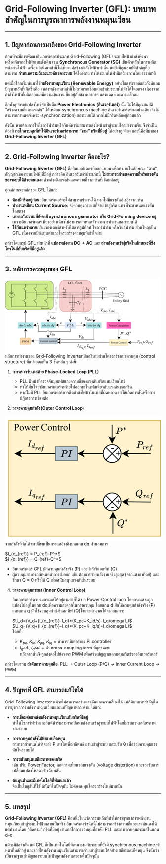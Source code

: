 # Grid-Following Inverter (GFL): บทบาทสำคัญในการบูรณาการพลังงานหมุนเวียน  

---

## 1. ปัญหาก่อนการมาถึงของ Grid-Following Inverter  

ก่อนที่จะมีการพัฒนาอินเวอร์เตอร์ประเภท Grid-Following (GFL) ระบบไฟฟ้ากำลังพึ่งพาเครื่องจักรกลไฟฟ้าแบบดั้งเดิม เช่น **Synchronous Generator (SG)** เป็นตัวหลักในการผลิตพลังงานไฟฟ้า เครื่องกำเนิดเหล่านี้ไม่เพียงแต่สร้างกำลังไฟฟ้าเท่านั้น แต่ยังมีคุณสมบัติสำคัญคือสามารถ **กำหนดความถี่และแรงดันของระบบ** ได้โดยตรง ทำให้ระบบไฟฟ้ามีเสถียรภาพโดยธรรมชาติ  

แต่เมื่อโลกเริ่มหันมาใช้ **พลังงานหมุนเวียน (Renewable Energy)** อย่างโซลาร์เซลล์และกังหันลม ปัญหาหลักที่เกิดขึ้นคือ แหล่งพลังงานเหล่านี้ไม่สามารถเชื่อมต่อเข้ากับระบบไฟฟ้าได้โดยตรง เนื่องจากกำลังไฟฟ้าที่ผลิตออกมามีความผันผวน ขึ้นอยู่กับสภาพอากาศ แสงแดด และความเร็วลม  

อีกทั้งอุปกรณ์แปลงไฟที่จำเป็นคือ **Power Electronics (อินเวอร์เตอร์)** นั้น ไม่ได้มีคุณสมบัติ “สร้างความถี่และแรงดัน” ได้เหมือน synchronous machine อินเวอร์เตอร์เพียงอย่างเดียวจึงไม่สามารถกำหนดจังหวะ (synchronization) ของระบบได้ หากไม่มีกริดหลักอยู่ก่อนแล้ว  

ดังนั้น หากต้องการให้โซลาร์ฟาร์มหรือวินด์ฟาร์มสามารถส่งไฟฟ้าเข้าสู่ระบบได้อย่างราบรื่น จึงจำเป็นต้องมี **กลไกควบคุมที่ทำให้อินเวอร์เตอร์สามารถ “ตาม” กริดที่มีอยู่** ได้อย่างถูกต้อง และนี่คือที่มาของ **Grid-Following Inverter (GFL)**  

---

## 2. Grid-Following Inverter คืออะไร?  

**Grid-Following Inverter (GFL)** คืออินเวอร์เตอร์ที่ออกแบบมาเพื่อทำงานในลักษณะ “ตาม” สัญญาณของระบบไฟฟ้าที่มีอยู่ กล่าวคือ อินเวอร์เตอร์ประเภทนี้ **ไม่สามารถกำหนดความถี่หรือแรงดันของระบบได้ด้วยตนเอง** แต่จะอ้างอิงแรงดันและความถี่จากกริดที่เชื่อมต่ออยู่  

คุณลักษณะหลักของ GFL ได้แก่:  

- **ต้องมีกริดอยู่ก่อน**: อินเวอร์เตอร์จะไม่สามารถทำงานได้ หากไม่มีแรงดันอ้างอิงจากกริด  
- **ทำงานเหมือน Current Source**: จะควบคุมกระแสที่จ่ายเข้าสู่กริด แทนที่จะกำหนดแรงดันโดยตรง  
- **เหมาะกับระบบที่ยังคงมี synchronous generator หรือ Grid-Forming device อยู่** เพราะอินเวอร์เตอร์เพียงอย่างเดียวไม่สามารถกำหนดจังหวะการทำงานของระบบได้  
- **ใช้กันแพร่หลาย**: อินเวอร์เตอร์สำหรับโซลาร์รูฟท็อป โซลาร์ฟาร์ม หรือวินด์ฟาร์ม ส่วนใหญ่เป็น GFL เนื่องจากมีต้นทุนต่ำและโครงสร้างควบคุมที่เข้าใจง่าย  

กล่าวโดยสรุป GFL ทำหน้าที่ **แปลงพลังงาน DC → AC** และ **ส่งพลังงานเข้าสู่กริดในลักษณะที่ซิงโครไนซ์กับกริดที่มีอยู่แล้ว**  

---

## 3. หลักการควบคุมของ GFL  

![Grid-Following Inverter control diagram](Fig%20material/model-GFL%20diagram.png)
หลักการทำงานของ Grid-Following Inverter มักอธิบายผ่านโครงสร้างการควบคุม (control structure) ที่แบ่งออกเป็น 3 ชั้นหลัก ๆ ดังนี้:  

1. **การตรวจจับเฟสด้วย Phase-Locked Loop (PLL)**  
   - PLL มีหน้าที่ตรวจจับมุมเฟสและความถี่ของแรงดันกริดแบบเรียลไทม์  
   - ทำให้มั่นใจว่าอินเวอร์เตอร์จะจ่ายไฟออกมาในเฟสเดียวกับแรงดันของกริด  
   - หากไม่มี PLL อินเวอร์เตอร์อาจฉีดกำลังไฟฟ้าในเฟสที่ผิดพลาด ทำให้เกิดการสั่นหรือการปฏิเสธการเชื่อมต่อ  

2. **วงจรควบคุมกำลัง (Outer Control Loop)**

<img src="Fig%20material/Power_control_diagram.png" alt="Diagram" width="600">
   จากกำลังที่วัดได้จะเปลี่ยนเป็นกระแสอ้างอิงบนแกน dq ผ่านสมการ
   <p>
      $I_{d_{ref}} = P_{ref}-P^*$<br>
      $I_{q_{ref}} = Q_{ref}-Q^*$
   </p>
   
   - อินเวอร์เตอร์ GFL มักควบคุมกำลังจริง (P) และกำลังรีแอกทีฟ (Q)  
   - ผู้ควบคุมสามารถกำหนดค่าการส่งออก เช่น ต้องการจ่ายพลังงานจริงสูงสุด (จากแสงอาทิตย์) และรักษา Q = 0 หรือใช้ Q เพื่อสนับสนุนแรงดันในระบบ  

4. **วงจรควบคุมกระแส (Inner Control Loop)**

   อินเวอร์เตอร์ควบคุมกระแสให้อยู่ตามค่าที่ได้จาก Power Control loop โดยกระแสจะถูกแปลงไปอยู่ในแกน dqเพื่อความสะดวกในการควบคุม โดยแกน d มักใช้ควบคุมกำลังจริง (P) และแกน q มักใช้ควบคุมกำลังรีแอกทีฟ (Q)โดยจะคำนวณได้จากสมการ:
   <p>$U_d=(V_d+(I_{d_{ref}}-I_d)*(K_pd+K_id/s)-I_q\omega L)$<br>
   $U_q=(V_q+(I_{q_{ref}}-I_q)*(K_pq+K_iq/s)-I_d\omega L)$<br>
   โดยที่: 
      
      - $K_{pd}, K_{id}, K_{pq}, K_{iq}$ = ค่าพารามิเตอร์ของ PI controller
      - $I_q\omega L,I_d\omega L$ = ค่า cross-coupling term ที่ถูกชดเชย   
   หลังจากนั้นจึงถูกส่งต่อไปยังวงจร PWM เพื่อสร้างสัญญาณควบคุมสวิตช์ของอินเวอร์เตอร์  

กล่าวโดยรวม **ลำดับการควบคุมคือ**: PLL → Outer Loop (P/Q) → Inner Current Loop → PWM  

---

## 4. ปัญหาที่ GFL สามารถแก้ไขได้  

Grid-Following Inverter แม้จะไม่สามารถสร้างแรงดันและความถี่เองได้ แต่ก็มีบทบาทสำคัญในการบูรณาการพลังงานหมุนเวียนและแก้ปัญหาหลายด้าน ได้แก่:  

- **การเชื่อมต่อแหล่งพลังงานหมุนเวียนกับกริดที่มีอยู่**  
  ทำให้โซลาร์ฟาร์มและวินด์ฟาร์มสามารถป้อนพลังงานเข้าสู่ระบบไฟฟ้าโดยไม่รบกวนเสถียรภาพของระบบ  

- **การควบคุมกำลังไฟฟ้าแบบยืดหยุ่น**  
  สามารถกำหนดได้ว่าจะส่ง P เท่าใดเพื่อผลิตพลังงานเข้าสู่ระบบ และปรับ Q เพื่อช่วยควบคุมแรงดันในระบบได้  

- **การสนับสนุนเสถียรภาพของกริด**  
  เช่น ปรับ Power Factor, ลดความเพี้ยนของแรงดัน (voltage distortion) และรองรับการเปลี่ยนแปลงโหลดอย่างฉับพลัน  

- **ต้นทุนต่ำและมีเทคโนโลยีที่พัฒนาแล้ว**  
  จึงเป็นโซลูชันที่ใช้ได้ทันทีในปัจจุบัน ไม่ต้องลงทุนโครงสร้างใหม่มากนัก  

---

## 5. บทสรุป  

**Grid-Following Inverter (GFL)** คือหนึ่งในนวัตกรรมหลักที่ทำให้การบูรณาการพลังงานหมุนเวียนเข้าสู่ระบบไฟฟ้ากลายเป็นจริง อินเวอร์เตอร์ชนิดนี้ไม่สามารถสร้างความถี่และแรงดันเองได้ แต่ทำงานโดย “ติดตาม” กริดที่มีอยู่ ผ่านกลไกการควบคุมที่อาศัย PLL และการควบคุมกระแสในแกน d–q  

แม้จะมีข้อจำกัด แต่ GFL ก็เป็นเทคโนโลยีที่เหมาะสมกับระบบที่ยังมี synchronous machine ทำหน้าที่หลักอยู่ และช่วยให้พลังงานหมุนเวียนสามารถจ่ายเข้าสู่ระบบได้อย่างเสถียรและยืดหยุ่น จึงนับว่าเป็นรากฐานสำคัญของระบบไฟฟ้ายุคพลังงานสะอาดในปัจจุบัน  
